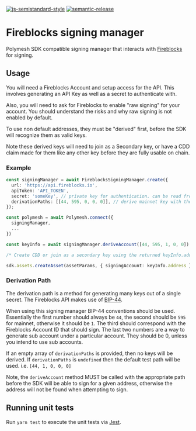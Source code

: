 [![js-semistandard-style](https://img.shields.io/badge/code%20style-semistandard-brightgreen.svg?style=flat-square)](https://github.com/standard/semistandard)
[![semantic-release](https://img.shields.io/badge/%20%20%F0%9F%93%A6%F0%9F%9A%80-semantic--release-e10079.svg)](https://github.com/semantic-release/semantic-release)

# Fireblocks signing manager

Polymesh SDK compatible signing manager that interacts with [Fireblocks](https://www.fireblocks.com/) for signing.

## Usage

You will need a Fireblocks Account and setup access for the API. This involves generating an API Key as well as a secret to authenticate with.

Also, you will need to ask for Fireblocks to enable "raw signing" for your account. You should understand the risks and why raw signing is not enabled by default.

To use non default addresses, they must be "derived" first, before the SDK will recognize them as valid keys.

Note these derived keys will need to join as a Secondary key, or have a CDD claim made for them like any other key before they are fully usable on chain.

### Example

```ts
const signingManager = await FireblocksSigningManager.create({
  url: 'https://api.fireblocks.io',
  apiToken: 'API_TOKEN',
  secret: 'someKey', // private key for authentication. can be read from a file with:  `readFileSync('/some/path', 'UTF8)`
  derivationPaths: [[44, 595, 0, 0, 0]], // derive mainnet key with the "default" Fireblocks account
});

const polymesh = await Polymesh.connect({
  signingManager,
  ...
})

const keyInfo = await signingManager.deriveAccount([44, 595, 1, 0, 0]) // derive another key to sign with

/* Create CDD or join as a secondary key using the returned keyInfo.address */

sdk.assets.createAsset(assetParams, { signingAccount: keyInfo.address })
```

### Derivation Path

The derivation path is a method for generating many keys out of a single secret. The Fireblocks API makes use of [BIP-44](https://github.com/bitcoin/bips/blob/master/bip-0044.mediawiki).

When using this signing manager BIP-44 conventions should be used. Essentially the first number should always be `44`, the second should be `595` for mainnet, otherwise it should be `1`. The third should correspond with the Fireblocks Account ID that should sign. The last two numbers are a way to generate sub account under a particular account. They should be 0, unless you intend to use sub accounts.

If an empty array of `derivationPaths` is provided, then no keys will be derived. If `derivationPaths` is `undefined` then the default test path will be used. i.e. `[44, 1, 0, 0, 0]`

Note, the `deriveAccount` method MUST be called with the appropriate path before the SDK will be able to sign for a given address, otherwise the address will not be found when attempting to sign.

## Running unit tests

Run `yarn test` to execute the unit tests via [Jest](https://jestjs.io).
